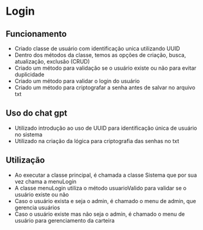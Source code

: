 # Login

## Funcionamento

-   Criado classe de usuário com identificação unica utilizando UUID
-   Dentro dos métodos da classe, temos as opções de criação, busca, atualização, exclusão (CRUD)
-   Criado um método para validação se o usuário existe ou não para evitar duplicidade
-   Criado um método para validar o login do usuário
-   Criado um método para criptografar a senha antes de salvar no arquivo txt

## Uso do chat gpt

-   Utilizado introdução ao uso de UUID para identificação única de usuário no sistema
-   Utilizado na criação da lógica para criptografia das senhas no txt

## Utilização

-   Ao executar a classe principal, é chamada a classe Sistema que por sua vez chama a menuLogin
-   A classe menuLogin utiliza o método usuarioValido para validar se o usuário existe ou não
-   Caso o usuário exista e seja o admin, é chamado o menu de admin, que gerencia usuários
-   Caso o usuário existe mas não seja o admin, é chamado o menu de usuário para gerenciamento da carteira
